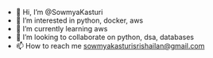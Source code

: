 - 👋 Hi, I’m @SowmyaKasturi
- 👀 I’m interested in python, docker, aws
- 🌱 I’m currently learning aws
- 💞️ I’m looking to collaborate on python, dsa, databases
- 📫 How to reach me sowmyakasturisrishailan@gmail.com

<!---
SowmyaKasturi/SowmyaKasturi is a ✨ special ✨ repository because its `README.md` (this file) appears on your GitHub profile.
You can click the Preview link to take a look at your changes.
--->
